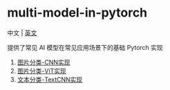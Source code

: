 # multi-model-in-pytorch

中文 | [英文](README.md)

提供了常见 AI 模型在常见应用场景下的基础 Pytorch 实现

1. [图片分类-CNN实现](image_classify_in_CNN/README_cn.md)
2. [图片分类-ViT实现](image_classify_in_ViT/README_cn.md)
3. [文本分类-TextCNN实现](text_classify_in_TextCNN/README_cn.md)